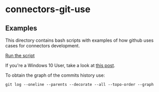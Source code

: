 # connectors-git-use

## Examples

This directory contains bash scripts with examples of how github uses cases for connectors development.

[Run the script](http://tldp.org/LDP/Bash-Beginners-Guide/html/sect_02_01.html#sect_02_01_03)

If you're a Windows 10 User, take a look at [this post](https://msdn.microsoft.com/en-us/commandline/wsl/about).

To obtain the graph of the commits history use:

```
git log --oneline --parents --decorate --all --topo-order --graph
```

